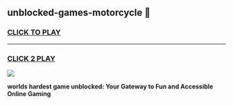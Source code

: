 
## unblocked-games-motorcycle 👋
<h3>
<a href="https://premium.freeplayer.one?title=unblocked-games-motorcycle&ref=14F">CLICK TO PLAY</a></h3>
<hr>

<h3>
<a href="https://premium.freeplayer.one?title=unblocked-games-motorcycle&ref=14F">CLICK 2 PLAY</a>
  
</h3>

<a href="https://premium.freeplayer.one?title=unblocked-games-motorcycle&ref=12F/"><img src="https://clearcache.store/games.png"></a>


**worlds hardest game unblocked: Your Gateway to Fun and Accessible Online Gaming**
